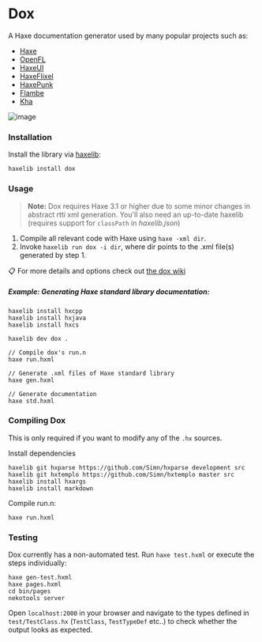 # Dox
A Haxe documentation generator used by many popular projects such as:

- [Haxe](http://api.haxe.org/)
- [OpenFL](http://api.openfl.org/)
- [HaxeUI](http://haxeui.org/docs/api/haxe/ui/toolkit/index.html)
- [HaxeFlixel](http://api.haxeflixel.com/)
- [HaxePunk](http://haxepunk.com/documentation/api/)
- [Flambe](https://aduros.com/flambe/api/)
- [Kha](http://api.kha.technology/)

![image](https://cloud.githubusercontent.com/assets/576184/17273397/e88ed39a-56b3-11e6-9892-b668258d3fd3.png)

### Installation

Install the library via [haxelib](http://lib.haxe.org/p/dox):
``` 
haxelib install dox 
```

### Usage

> **Note:** Dox requires Haxe 3.1 or higher due to some minor changes in 
abstract rtti xml generation. You'll also need an up-to-date haxelib 
(requires support for `classPath` in _haxelib.json_)

1. Compile all relevant code with Haxe using `haxe -xml dir`.
2. Invoke `haxelib run dox -i dir`, where dir points to the .xml file(s) generated by step 1.

:clipboard: For more details and options check out [the dox wiki](https://github.com/HaxeFoundation/dox/wiki/Using-Dox)

##### Example: Generating Haxe standard library documentation:

	haxelib install hxcpp
	haxelib install hxjava
	haxelib install hxcs

	haxelib dev dox .

	// Compile dox's run.n
	haxe run.hxml
	
	// Generate .xml files of Haxe standard library
	haxe gen.hxml
	
	// Generate documentation
	haxe std.hxml

### Compiling Dox

This is only required if you want to modify any of the `.hx` sources.

Install dependencies

	haxelib git hxparse https://github.com/Simn/hxparse development src
	haxelib git hxtemplo https://github.com/Simn/hxtemplo master src
	haxelib install hxargs
	haxelib install markdown

Compile run.n:

	haxe run.hxml

### Testing

Dox currently has a non-automated test. Run `haxe test.hxml` or execute the steps individually:

	haxe gen-test.hxml
	haxe pages.hxml
	cd bin/pages
	nekotools server

Open `localhost:2000` in your browser and navigate to the types defined in `test/TestClass.hx` (`TestClass`, `TestTypeDef` etc..) to check whether the output looks as expected.
